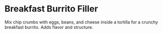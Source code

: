 # Breakfast Burrito Filler

Mix chip crumbs with eggs, beans, and cheese inside a tortilla for a crunchy breakfast burrito. Adds flavor and structure.